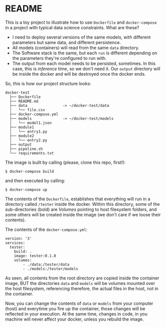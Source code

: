 # README

This is a toy project to illustrate how to use `Dockerfile` and `docker-compose` in a project with typical data science constraints. What are these?

- I need to deploy several versions of the same models, with different parameters but same data, and different persistence.
- All models (containers) will read from the same `data` directory.
- The Software stack is the same, but each `run` is different depending on the parameters they're configured to run with.
- The output from each model needs to be persisted, sometimes. In this case, this is _inference_ time, so we don't need it. Our `output` directory will be inside the docker and will be destroyed once the docker ends.

So, this is how our project structure looks:

    docker-test
      ├── Dockerfile
      ├── README.md
      ├── data                -> ~/docker-test/data
      │   └── file.csv
      ├── docker-compose.yml
      ├── models              -> ~/docker-test/models
      │   └── model1.json
      ├── module1
      │   └── entry1.py
      ├── module2
      │   └── entry2.py
      ├── output
      ├── pipeline.sh
      └── requirements.txt

The image is built by calling (please, clone this repo, first!):

`$ docker-compose build`

and then executed by calling:

`$ docker-compose up`

The contents of the `Dockerfile`, establishes that everything will run in a directory called `/tester` inside the docker. Within this directory, some of the sub-directories (bold) are _Volumes_ pointing to host filesystem folders, and some others will be created inside the image (we don't care if we loose their contents).

The contents of the `docker-compose.yml`:

    version: '3'
    services:
      tester:
        build: .
        image: tester:0.1.0
        volumes:
            - ./data:/tester/data
            - ./models:/tester/models

As seen, all contents from the root directory are copied inside the container image, BUT the directories `data` and `models` will be volumes mounted over the host filesystem, referencing therefore, the actual files in the host, not in the container.

Now, you can change the contents of `data` or `models` from your computer (host) and everytime you fire up the container, those changes will be reflected in your execution. At the same time, changes in code, in you machine will never affect your docker, unless you rebuild the image.
